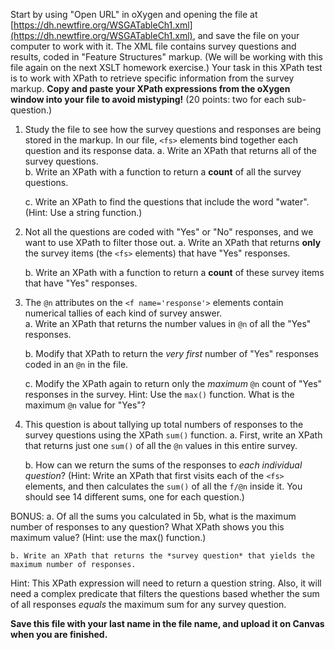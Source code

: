 Start by using "Open URL" in oXygen and opening the file at [https://dh.newtfire.org/WSGATableCh1.xml](https://dh.newtfire.org/WSGATableCh1.xml), and save the file on your computer to work with it. The XML file contains survey questions and results, coded in "Feature Structures" markup. (We will be working with this file again on the next XSLT homework exercise.) Your task in this XPath test is to work with XPath to retrieve specific information from the survey markup. **Copy and paste your XPath expressions from the oXygen window into your file to avoid mistyping!** 
(20 points: two for each sub-question.)

1. Study the file to see how the survey questions and responses are being stored in the markup. In our file, `<fs>` elements bind together each question and its response data.
   a. Write an XPath that returns all of the survey questions.   
   b. Write an XPath with a function to return a **count** of all the survey questions.
   
   c. Write an XPath to find the questions that include the word "water". (Hint: Use a string function.)

2.  Not all the questions are coded with "Yes" or "No" responses, and we want to use XPath to filter those out. 
    a. Write an XPath that returns **only** the survey items (the `<fs>` elements) that have "Yes" responses. 
    
    b. Write an XPath with a function to return a **count** of these survey items that have "Yes" responses.

3. The `@n` attributes on the `<f name='response'>` elements contain numerical tallies of each kind of survey answer.  
   a. Write an XPath that returns the number values in `@n` of all the "Yes" responses.   

   b. Modify that XPath to return the *very first* number of "Yes" responses coded in an `@n` in the file.

   c. Modify the XPath again to return only the *maximum* `@n` count of "Yes" responses in the survey. Hint: Use the `max()` function. What is the maximum `@n` value for "Yes"? 

5. This question is about tallying up total numbers of responses to the survey questions using the XPath `sum()` function. 
   a. First, write an XPath that returns just one `sum()` of all the `@n` values in this entire survey.
   
   b. How can we return the sums of the responses to *each individual question*?  (Hint: Write an XPath that first visits each of the `<fs>` elements, and then calculates the `sum()` of all the `f/@n` inside it. You should see 14 different sums, one for each question.)
   
BONUS: 
    a. Of all the sums you calculated in 5b, what is the maximum number of responses to any question? What XPath shows you this maximum value? (Hint: use the max() function.)

    b. Write an XPath that returns the *survey question* that yields the maximum number of responses. 
Hint: This XPath expression will need to return a question string. Also, it will need a complex predicate that filters the questions based whether the sum of all responses *equals* the maximum sum for any survey question. 


**Save this file with your last name in the file name, and upload it on Canvas when you are finished.**






 

 
